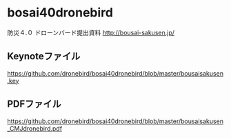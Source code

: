 # bosai40dronebird
防災４.０ ドローンバード提出資料
http://bousai-sakusen.jp/

## Keynoteファイル
https://github.com/dronebird/bosai40dronebird/blob/master/bousaisakusen.key

## PDFファイル
https://github.com/dronebird/bosai40dronebird/blob/master/bousaisakusen_CMJdronebird.pdf
